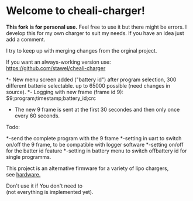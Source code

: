 Welcome to cheali-charger!
==========================

**This fork is for personal use.** Feel free to use it but there might be errors.
I develop this for my own charger to suit my needs. If you have an idea just add a comment.

I try to keep up with merging changes from the orginal project.

If you want an always-working version use: https://github.com/stawel/cheali-charger

*- New menu screen added ("battery id") after program selection, 300 different batterie selectable. up to 65000 possible (need changes in source).
*- Logging with new frame (frame id 9): $9;program;timestamp;battery_id;crc 
*  The new 9 frame is sent at the first 30 secondes and then only once every 60 seconds.
  
Todo:

*-send the complete program with the 9 frame
*-setting in uart to switch on/off the 9 frame, to be compatible with logger software
*-setting on/off for the batter id feature
*-setting in battery menu to switch offbattery id for single programms.

This project is an alternative firmware for a variety of lipo chargers,  
see [hardware.](README.md#hardware)

Don't use it if You don't need to  
(not everything is implemented yet).  

